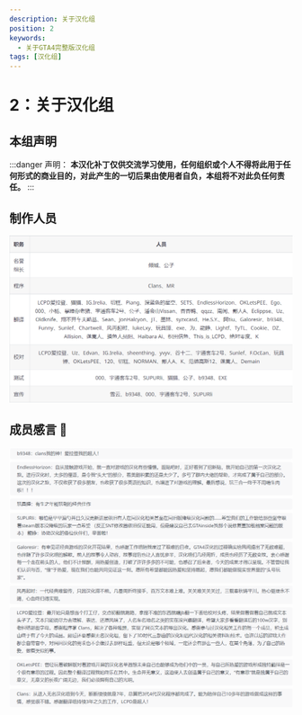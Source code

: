 ```yaml
---
description: 关于汉化组
position: 2
keywords:
  - 关于GTA4完整版汉化组 
tags: [汉化组]
---
```


# 2：关于汉化组

## 本组声明

:::danger 声明：
**本汉化补丁仅供交流学习使用，任何组织或个人不得将此用于任何形式的商业目的，对此产生的一切后果由使用者自负，本组将不对此负任何责任。**
:::

## 制作人员

![alt](./assets/name.PNG)

## 成员感言  :tada:
![alt](./assets/said.PNG)
![alt](./assets/say.PNG)